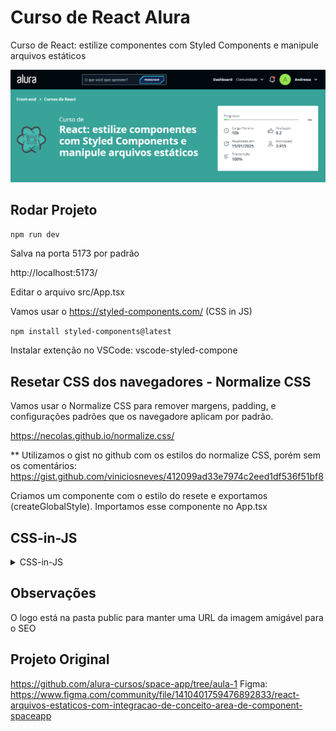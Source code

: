 # Curso de React Alura

Curso de
React: estilize componentes com Styled Components e manipule arquivos estáticos

![Capa Curso React](./capa-README.png)

## Rodar Projeto

`npm run dev`

Salva na porta 5173 por padrão

http://localhost:5173/

Editar o arquivo src/App.tsx

Vamos usar o https://styled-components.com/ (CSS in JS)

`npm install styled-components@latest`

Instalar extenção no VSCode: vscode-styled-compone

## Resetar CSS dos navegadores - Normalize CSS

Vamos usar o Normalize CSS para remover margens, padding, e configurações padrões que os navegadore aplicam por padrão.

https://necolas.github.io/normalize.css/

** Utilizamos o gist no github com os estilos do normalize CSS, porém sem os comentários: https://gist.github.com/viniciosneves/412099ad33e7974c2eed1df536f51bf8 

Criamos um componente com o estilo do resete e exportamos (createGlobalStyle). Importamos esse componente no App.tsx

## CSS-in-JS

<details>

  <summary>CSS-in-JS</summary>

  CSS-in-JS e SCSS são duas maneiras diferentes de lidar com estilos em sites.
  CSS-in-JS é quando escrevemos os estilos dentro do código JavaScript. Os estilos são tratados como objetos JavaScript e são aplicados ao HTML durante a execução do site. Com isso, podemos mudar os estilos de forma dinâmica com base no que está acontecendo no site. Também temos a vantagem de aplicar os estilos apenas aos componentes específicos em que queremos usá-los. Alguns exemplos populares de bibliotecas CSS-in-JS são styled-components e Emotion.

  Já o SCSS é uma extensão do CSS que adiciona alguns recursos legais, como variáveis, mixins e aninhamento de seletores. Com o SCSS, podemos escrever estilos de forma mais eficiente e reutilizável. A sintaxe é bem parecida com o CSS comum, mas com esses recursos extras. Porém, é importante lembrar que o SCSS precisa ser transformado em CSS antes de ser usado pelo navegador. Isso é feito usando ferramentas como Node.js e Sass.

  Resumindo, CSS-in-JS é quando escrevemos os estilos dentro do JavaScript, permitindo mais dinamismo e estilos específicos para cada componente. Já o SCSS é uma extensão do CSS que adiciona recursos avançados, mas precisa ser convertido em CSS antes de ser usado pelo navegador.
</details>

## Observações

O logo está na pasta public para manter uma URL da imagem amigável para o SEO

## Projeto Original

https://github.com/alura-cursos/space-app/tree/aula-1 
Figma: https://www.figma.com/community/file/1410401759476892833/react-arquivos-estaticos-com-integracao-de-conceito-area-de-component-spaceapp 